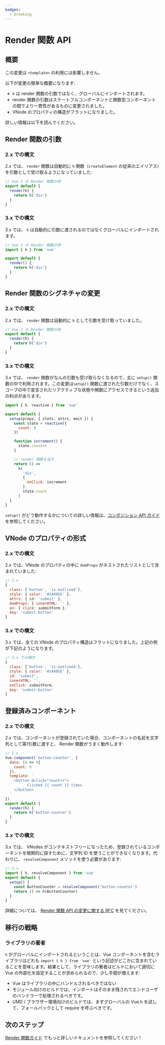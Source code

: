 ```yaml
---
badges:
  - breaking
---
```


# Render 関数 API <MigrationBadges :badges="$frontmatter.badges" />

## 概要

この変更は `<template>` の利用には影響しません。

以下が変更の簡単な概要になります:

- `h` は render 関数の引数ではなく、グローバルにインポートされます。
- render 関数の引数はステートフルコンポーネントと関数型コンポーネントの間でより一貫性があるものに変更されました。
- VNode のプロパティの構造がフラットになりました。

詳しい情報は以下を読んでください。

## Render 関数の引数

### 2.x での構文

2.x では、 `render` 関数は自動的に `h` 関数（`createElement` の従来のエイリアス）を引数として受け取るようになっていました:

```js
// Vue 2 の Render 関数の例
export default {
  render(h) {
    return h('div')
  }
}
```

### 3.x での構文

3.x では、 `h` は自動的に引数に渡されるのではなくグローバルにインポートされます。

```js
// Vue 3 の Render 関数の例
import { h } from 'vue'

export default {
  render() {
    return h('div')
  }
}
```

## Render 関数のシグネチャの変更

### 2.x での構文

2.x では、 `render` 関数は自動的に `h` として引数を受け取っていました。

```js
// Vue 2 の Render 関数の例
export default {
  render(h) {
    return h('div')
  }
}
```

### 3.x での構文

3.x では、 `render` 関数がなんの引数も受け取らなくなるので、主に `setup()` 関数の中で利用されます。この変更は`setup()` 関数に渡された引数だけでなく、スコープの中で宣言されたリアクティブな状態や関数にアクセスできるという追加の利点があります。

```js
import { h, reactive } from 'vue'

export default {
  setup(props, { slots, attrs, emit }) {
    const state = reactive({
      count: 0
    })

    function increment() {
      state.count++
    }

    // render 関数を返す
    return () =>
      h(
        'div',
        {
          onClick: increment
        },
        state.count
      )
  }
}
```

`setup()` がどう動作するかについての詳しい情報は、[コンポジション API ガイド](/guide/composition-api-introduction.html)を参照してください。

## VNode のプロパティの形式

### 2.x での構文

2.x では、VNode のプロパティの中に `domProps` がネストされたリストとして含まれていました:

```js
// 2.x
{
  class: ['button', 'is-outlined'],
  style: { color: '#34495E' },
  attrs: { id: 'submit' },
  domProps: { innerHTML: '' },
  on: { click: submitForm },
  key: 'submit-button'
}
```

### 3.x での構文

3.x では、全ての VNode のプロパティ構造はフラットになりました。上記の例が下記のようになります。

```js
// 3.x での構文
{
  class: ['button', 'is-outlined'],
  style: { color: '#34495E' },
  id: 'submit',
  innerHTML: '',
  onClick: submitForm,
  key: 'submit-button'
}
```
## 登録済みコンポーネント

### 2.x での構文

2.x では、コンポーネントが登録されていた場合、コンポーネントの名前を文字列として第1引数に渡すと、 Render 関数がうまく動作します:

```js
// 2.x
Vue.component('button-counter', {
  data: () => ({
    count: 0
  }),
  template: `
    <button @click="count++">
          Clicked {{ count }} times.
    </button>
  `
})
export default {
  render(h) {
    return h('button-counter')
  }
}
```

### 3.x での構文

3.x では、 VNodes がコンテキストフリーになったため、登録されているコンポーネントを暗黙的に探すために、文字列 ID を使うことができなくなります。代わりに、 `resolveComponent` メソッドを使う必要があります:

```js
// 3.x
import { h, resolveComponent } from 'vue'
export default {
  setup() {
    const ButtonCounter = resolveComponent('button-counter')
    return () => h(ButtonCounter)
  }
}
```

詳細については、 [Render 関数 API の変更に関する RFC](https://github.com/vuejs/rfcs/blob/master/active-rfcs/0008-render-function-api-change.md#context-free-vnodes) を見てください。

## 移行の戦略

### ライブラリの著者

`h` がグローバルにインポートされるということは、Vue コンポーネントを含むライブラリはどれも `import { h } from 'vue'` という記述がどこかに含まれていることを意味します。結果として、ライブラリの著者はビルドにおいて適切に Vue の外部化を設定することが求められるので、少し手間が増えます:

- Vue はライブラリの中にバンドルされるべきではない
- モジュール向けのビルドでは、インポートはそのまま残されてエンドユーザのバンドラーで処理されるべきです。
- UMD / ブラウザー環境向けのビルドでは、まずグローバルの Vue.h を試して、フォールバックとして require を呼ぶべきです。

## 次のステップ

[Render 関数ガイド](/guide/render-function) でもっと詳しいドキュメントを参照してください！
